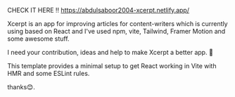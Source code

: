 CHECK IT HERE ‼
https://abdulsaboor2004-xcerpt.netlify.app/

Xcerpt is an app for improving articles for content-writers which is currently using based on React and I've used npm, vite, Tailwind, Framer Motion and some awesome stuff.

I need your contribution, ideas and help to make Xcerpt a better app. 🎉

This template provides a minimal setup to get React working in Vite with HMR and some ESLint rules.

thanks😊.
